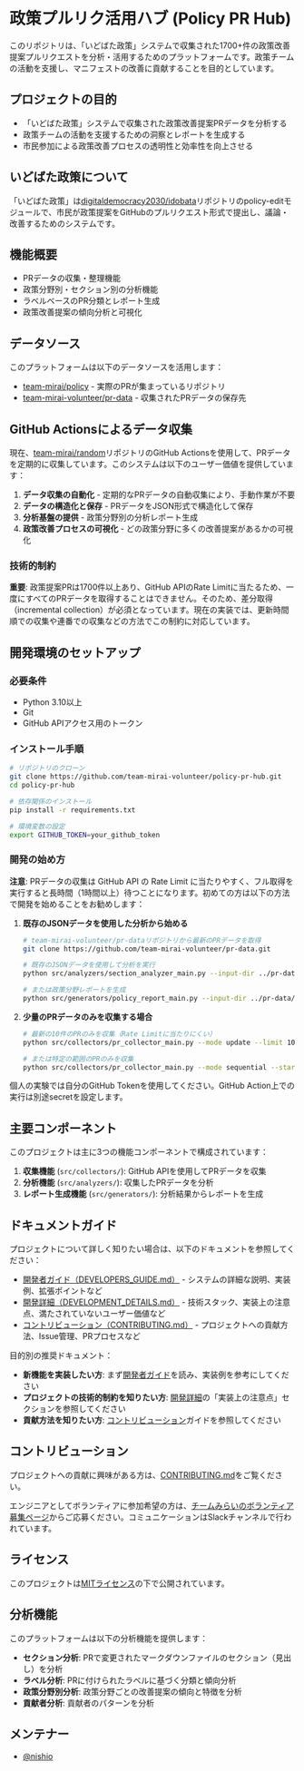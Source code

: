 # 政策プルリク活用ハブ (Policy PR Hub)

このリポジトリは、「いどばた政策」システムで収集された1700+件の政策改善提案プルリクエストを分析・活用するためのプラットフォームです。政策チームの活動を支援し、マニフェストの改善に貢献することを目的としています。

## プロジェクトの目的

- 「いどばた政策」システムで収集された政策改善提案PRデータを分析する
- 政策チームの活動を支援するための洞察とレポートを生成する
- 市民参加による政策改善プロセスの透明性と効率性を向上させる

## いどばた政策について

「いどばた政策」は[digitaldemocracy2030/idobata](https://github.com/digitaldemocracy2030/idobata)リポジトリのpolicy-editモジュールで、市民が政策提案をGitHubのプルリクエスト形式で提出し、議論・改善するためのシステムです。

## 機能概要

- PRデータの収集・整理機能
- 政策分野別・セクション別の分析機能
- ラベルベースのPR分類とレポート生成
- 政策改善提案の傾向分析と可視化

## データソース

このプラットフォームは以下のデータソースを活用します：

- [team-mirai/policy](https://github.com/team-mirai/policy) - 実際のPRが集まっているリポジトリ
- [team-mirai-volunteer/pr-data](https://github.com/team-mirai-volunteer/pr-data) - 収集されたPRデータの保存先

## GitHub Actionsによるデータ収集

現在、[team-mirai/random](https://github.com/team-mirai/random)リポジトリのGitHub Actionsを使用して、PRデータを定期的に収集しています。このシステムは以下のユーザー価値を提供しています：

1. **データ収集の自動化** - 定期的なPRデータの自動収集により、手動作業が不要
2. **データの構造化と保存** - PRデータをJSON形式で構造化して保存
3. **分析基盤の提供** - 政策分野別の分析レポート生成
4. **政策改善プロセスの可視化** - どの政策分野に多くの改善提案があるかの可視化

### 技術的制約

**重要**: 政策提案PRは1700件以上あり、GitHub APIのRate Limitに当たるため、一度にすべてのPRデータを取得することはできません。そのため、差分取得（incremental collection）が必須となっています。現在の実装では、更新時間順での収集や連番での収集などの方法でこの制約に対応しています。

## 開発環境のセットアップ

### 必要条件

- Python 3.10以上
- Git
- GitHub APIアクセス用のトークン

### インストール手順

```bash
# リポジトリのクローン
git clone https://github.com/team-mirai-volunteer/policy-pr-hub.git
cd policy-pr-hub

# 依存関係のインストール
pip install -r requirements.txt

# 環境変数の設定
export GITHUB_TOKEN=your_github_token
```

### 開発の始め方

**注意**: PRデータの収集は GitHub API の Rate Limit に当たりやすく、フル取得を実行すると長時間（1時間以上）待つことになります。初めての方は以下の方法で開発を始めることをお勧めします：

1. **既存のJSONデータを使用した分析から始める**
   ```bash
   # team-mirai-volunteer/pr-dataリポジトリから最新のPRデータを取得
   git clone https://github.com/team-mirai-volunteer/pr-data.git
   
   # 既存のJSONデータを使用して分析を実行
   python src/analyzers/section_analyzer_main.py --input-dir ../pr-data/prs --output-dir ./output
   
   # または政策分野レポートを生成
   python src/generators/policy_report_main.py --input-dir ../pr-data/prs --output-dir ./output
   ```

2. **少量のPRデータのみを収集する場合**
   ```bash
   # 最新の10件のPRのみを収集（Rate Limitに当たりにくい）
   python src/collectors/pr_collector_main.py --mode update --limit 10
   
   # または特定の範囲のPRのみを収集
   python src/collectors/pr_collector_main.py --mode sequential --start-number 1 --end-number 10
   ```

個人の実験では自分のGitHub Tokenを使用してください。GitHub Action上での実行は別途secretを設定します。

## 主要コンポーネント

このプロジェクトは主に3つの機能コンポーネントで構成されています：

1. **収集機能** (`src/collectors/`): GitHub APIを使用してPRデータを収集
2. **分析機能** (`src/analyzers/`): 収集したPRデータを分析
3. **レポート生成機能** (`src/generators/`): 分析結果からレポートを生成

## ドキュメントガイド

プロジェクトについて詳しく知りたい場合は、以下のドキュメントを参照してください：

- [開発者ガイド（DEVELOPERS_GUIDE.md）](./DEVELOPERS_GUIDE.md) - システムの詳細な説明、実装例、拡張ポイントなど
- [開発詳細（DEVELOPMENT_DETAILS.md）](./DEVELOPMENT_DETAILS.md) - 技術スタック、実装上の注意点、満たされていないユーザー価値など
- [コントリビューション（CONTRIBUTING.md）](./CONTRIBUTING.md) - プロジェクトへの貢献方法、Issue管理、PRプロセスなど

目的別の推奨ドキュメント：
- **新機能を実装したい方**: まず[開発者ガイド](./DEVELOPERS_GUIDE.md)を読み、実装例を参考にしてください
- **プロジェクトの技術的制約を知りたい方**: [開発詳細](./DEVELOPMENT_DETAILS.md)の「実装上の注意点」セクションを参照してください
- **貢献方法を知りたい方**: [コントリビューション](./CONTRIBUTING.md)ガイドを参照してください

## コントリビューション

プロジェクトへの貢献に興味がある方は、[CONTRIBUTING.md](./CONTRIBUTING.md)をご覧ください。

エンジニアとしてボランティアに参加希望の方は、[チームみらいのボランティア募集ページ](https://team-mir.ai/#volunteer)からご応募ください。コミュニケーションはSlackチャンネルで行われています。

## ライセンス

このプロジェクトは[MITライセンス](./LICENSE)の下で公開されています。

## 分析機能

このプラットフォームは以下の分析機能を提供します：

- **セクション分析**: PRで変更されたマークダウンファイルのセクション（見出し）を分析
- **ラベル分析**: PRに付けられたラベルに基づく分類と傾向分析
- **政策分野別分析**: 政策分野ごとの改善提案の傾向と特徴を分析
- **貢献者分析**: 貢献者のパターンを分析

## メンテナー

- [@nishio](https://github.com/nishio)

